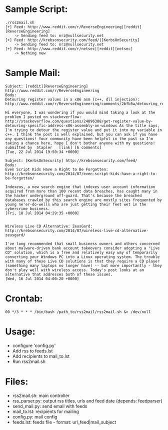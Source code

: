 Sample Script:
==============

    ./rss2mail.sh
    [+] Feed: http://www.reddit.com/r/ReverseEngineering|[reddit][ReverseEngineering]
        -> Sending feed to: nrz@nullsecurity.net
    [+] Feed: http://krebsonsecurity.com/feed/|[KerbsOnSecurity]
        -> Sending feed to: nrz@nullsecurity.net
    [+] Feed: http://www.reddit.com/r/netsec|[reddit][netsec]
        -> Nothing new

Sample Mail:
============
    Subject: [reddit][ReverseEngineering] http://www.reddit.com/r/ReverseEngineering
    Body:
    Detouring register values in a x86 asm (c++, dll injection):
    http://www.reddit.com/r/ReverseEngineering/comments/2bfb5w/detouring_register_values_in_a_x86_asm_c_dll/

    Hi everyone, I was wondering if you would mind taking a look at the problem I posted on stackoverflow: http://stackoverflow.com/questions/24896388/get-register-value-by-detouring-specific-address-x86-assembly-on-windows As the title says, I'm trying to detour the register value and put it into my variable in c++. I think the post is well explained, but you can ask if you have any questions! Your community have been helpful in the past so I'm taking a chance here, hope I don't bother anyone with my questions!   submitted by  5tapler   [link] [6 comments]
    [Tue, 22 Jul 2014 19:50:34 +0000]

    Subject: [KerbsOnSecurity] http://krebsonsecurity.com/feed/
    Body:
    Even Script Kids Have a Right to Be Forgotten: http://krebsonsecurity.com/2014/07/even-script-kids-have-a-right-to-be-forgotten/

    Indexeus, a new search engine that indexes user account information acquired from more than 100 recent data breaches, has caught many in the hacker underground off-guard. That's because the breached databases crawled by this search engine are mostly sites frequented by young ne'er-do-wells who are just getting their feet wet in the cybercrime business.
    [Fri, 18 Jul 2014 04:29:35 +0000]


    Wireless Live CD Alternative: ZeusGard: http://krebsonsecurity.com/2014/07/wireless-live-cd-alternative-zeusgard/

    I've long recommended that small business owners and others concerned about malware-driven bank account takeovers consider adopting a "Live CD" solution, which is a free and relatively easy way of temporarily converting your Windows PC into a Linux operating system. The trouble with many of these Live CD solutions is that they require a CD player (something many laptops no longer have) -- but more importantly - they don't play well with wireless access. Today's post looks at an alternative that addresses both of these issues. 
    [Wed, 16 Jul 2014 04:00:20 +0000]

Crontab:
========
    00 */3 * * * /bin/bash /path_to/rss2mail/rss2mail.sh &> /dev/null

Usage:
======
 - configure 'config.py'
 - Add rss to feeds.lst
 - Add recipients to mail_to.lst
 - Run rss2mail.sh

Files:
======
 - rss2mail.sh: main controller
 - rss_parser.py: output rss titles, urls and feed date (depends: feedparser)
 - send_mail.py: send email with feeds
 - mail_to.lst: recipients for mailing
 - config.py: mail config
 - feeds.lst: feeds file - format: url_feed|mail_subject
